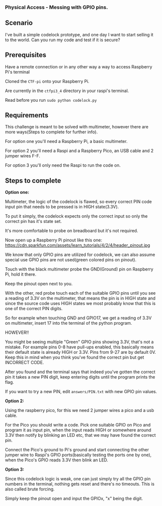 ### Physical Access - Messing with GPIO pins.

## Scenario

I've built a simple codelock prototype, and one day I want to start selling it to the world.
Can you run my code and test if it is secure?

## Prerequisites

Have a remote connection or in any other way a way to access Raspberry Pi's terminal

Cloned the `CTF-pi` onto your Raspberry Pi.

Are currently in the `ctfpi3_4` directory in your raspi's terminal.

Read before you run `sudo python codelock.py`


## Requirements

This challenge is meant to be solved with multimeter, however there are more ways(Steps to complete for further info).

For option one you'll need a Raspberry Pi, a basic multimeter.

For option 2 you'll need a Raspi and a Raspberry Pico, an USB cable and 2 jumper wires F-F.

For option 3 you'll only need the Raspi to run the code on.


## Steps to complete

**Option one:**

Multimeter, the logic of the codelock is flawed, so every correct PIN code input pin that needs to be pressed is in HIGH state(3.3V). 

To put it simply, the codelock expects only the correct input so only the correct pin has it's state set.

It's more comfortable to probe on breadboard but it's not required. 

Now open up a Raspberry Pi pinout like this one: https://cdn.sparkfun.com/assets/learn_tutorials/4/2/4/header_pinout.jpg

We know that only GPIO pins are utilized for codelock, we can also assume special use GPIO pins are not used(green colored pins on pinout). 

Touch with the black multimeter probe the GND(Ground) pin on Raspberry Pi, hold it there.

Keep the pinout open next to you.

With the other, red probe touch each of the suitable GPIO pins until you see a reading of 3.3V on the multimeter, that means the pin is in HIGH state and since the source code uses HIGH states we most probably know that this is one of the correct PIN digits.

So for example when touching GND and GPIO17, we get a reading of 3.3V on multimeter, insert 17 into the terminal of the python program.

HOWEVER!!

You might be seeing multiple "Green" GPIO pins showing 3.3V, that's not a mistake. For example pins 0-8 have pull-ups enabled, this basically means their default state is already HIGH or 3.3V. Pins from 9-27 are by default 0V. Keep this in mind when you think you've found the correct pin but get INCORRECT CODE.

After you found and the terminal says that indeed you've gotten the correct pin it takes a new PIN digit, keep entering digits until the program prints the flag.

If you want to try a new PIN, edit `answers/PIN.txt` with new GPIO pin values.

**Option 2:**

Using the raspberry pico, for this we need 2 jumper wires a pico and a usb cable. 

For the Pico you should write a code. Pick one suitable GPIO on Pico and program it as input pin, when the input reads HIGH or somewhere around 3.3V then notify by blinking an LED etc, that we may have found the correct pin.

Connect the Pico's ground to Pi's ground and start connecting the other jumper wire to Raspi's GPIO ports(basically testing the ports one by one), when the Pico's GPIO reads 3.3V then blink an LED.


**Option 3:**

Since this codelock logic is weak, one can just simply try all the GPIO pin numbers in the terminal, nothing gets reset and there's no timeouts. This is also called brute forcing.

Simply keep the pinout open and input the GPIOx, "x" being the digit.
